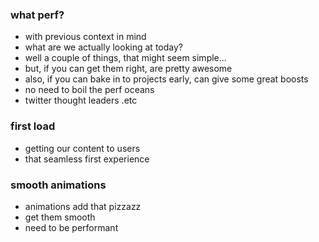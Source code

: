 ### what perf?

- with previous context in mind
- what are we actually looking at today?
- well a couple of things, that might seem simple...
- but, if you can get them right, are pretty awesome
- also, if you can bake in to projects early, can give some great boosts
- no need to boil the perf oceans
- twitter thought leaders .etc

### first load

- getting our content to users
- that seamless first experience

### smooth animations

- animations add that pizzazz
- get them smooth
- need to be performant
